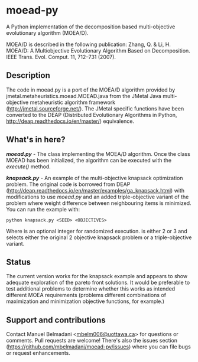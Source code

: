 # moead-py
A Python implementation of the decomposition based multi-objective evolutionary algorithm (MOEA/D).

MOEA/D is described in the following publication:
Zhang, Q. & Li, H. MOEA/D: A Multiobjective Evolutionary Algorithm Based on Decomposition. IEEE Trans. Evol. Comput. 11, 712–731 (2007).

## Description
The code in moead.py is a port of the MOEA/D algorithm provided by jmetal.metaheuristics.moead.MOEAD.java from the JMetal Java multi-objective metaheuristic algorithm framework (http://jmetal.sourceforge.net/). The JMetal specific functions have been converted to the DEAP (Distributed Evolutionary Algorithms in Python, http://deap.readthedocs.io/en/master/) equivalence.

## What's in here?

***moead.py*** - The class implementing the MOEA/D algorithm. Once the class MOEAD has been initialized, the algorithm can be executed with the *execute()* method.

***knapsack.py*** - An example of the multi-objective knapsack optimization problem. The original code is borrowed from DEAP (http://deap.readthedocs.io/en/master/examples/ga_knapsack.html) with modifications to use *moead.py* and an added triple-objective variant of the problem where weight difference between neighbouring items is minimized. You can run the example with:
```
python knapsack.py <SEED> <OBJECTIVES>
```

Where <SEED> is an optional integer for randomized execution. <OBJECTIVES> is either 2 or 3 and selects either the original 2 objective knapsack problem or a triple-objective variant.

## Status

The current version works for the knapsack example and appears to show adequate exploration of the pareto front solutions. It would be preferable to test additional problems to determine whether this works as intended different MOEA requirements (problems different combinations of maximization and minimization objective functions, for example.)

## Support and contributions

Contact Manuel Belmadani \<mbelm006@uottawa.ca\> for questions or comments. Pull requests are welcome! There's also the issues section (https://github.com/mbelmadani/moead-py/issues) where you can file bugs or request enhancements.
